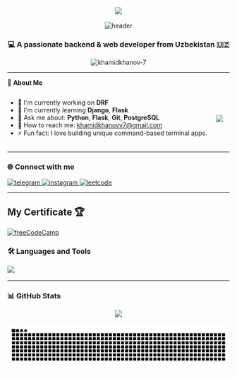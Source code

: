 
<div align="center">
  <img src="https://media0.giphy.com/media/v1.Y2lkPTc5MGI3NjExY2gydDNrazRqc2RnMHU5aXN2ejlscnBuZHFyYjRvYXo0cXQ5eHNuMiZlcD12MV9pbnRlcm5hbF9naWZfYnlfaWQmY3Q9Zw/5bGYUuT3VEVLa/giphy.gif" height="200" />
</div>
<p align="center">
  <img src="https://capsule-render.vercel.app/api?type=wave&color=0:ff00cc,100:3333ff&height=120&section=header&text=I'm%20Khamidkhanov%20Muhammadzohid&fontSize=32&fontAlignY=35&fontColor=ffffff&animation=fadeIn" alt="header"/>
</p>








<h3 align="center">💻 A passionate backend & web developer from Uzbekistan 🇺🇿</h3>

<p align="center">
  <img src="https://komarev.com/ghpvc/?username=khamidkhanov-7&label=Profile%20views&color=0e75b6&style=flat" alt="khamidkhanov-7" />
</p>

---
🚀 **About Me**  

<div style="display: flex; align-items: center; gap: 20px;">
  <div>
    <ul>
      <li>🔨 I'm currently working on <b>DRF</b></li>
      <li>🌱 I'm currently learning <b>Django</b>, <b>Flask</b></li>
      <li>💬 Ask me about: <b>Python</b>, <b>Flask</b>, <b>Git</b>, <b>PostgreSQL</b></li>
      <li>📧 How to reach me: <a href="mailto:khasanbayev.7@mail.ru">khamidkhanovv7@gmail.com</a></li>
      <li>⚡ Fun fact: I love building unique command-based terminal apps.</li>
    </ul>
  </div>
  <div>
    <img src="https://media2.giphy.com/media/QBd2kLB5qDmysEXre9/giphy.gif" width="250" />
  </div>
</div>


---

### 🌐 Connect with me

<p align="left">
  <a href="https://t.me/khamidkhanov7" target="_blank">
    <img src="https://img.shields.io/badge/Telegram-2CA5E0?style=for-the-badge&logo=telegram&logoColor=white" alt="telegram" />
  </a>
  <a href="https://www.instagram.com/khamidkhanov.7/" target="_blank">
    <img src="https://img.shields.io/badge/Instagram-E4405F?style=for-the-badge&logo=instagram&logoColor=white" alt="instagram" />

 
  </a>
  <a href="https://leetcode.com/u/khamidkhanov7/" target="_blank">
    <img src="https://img.shields.io/badge/LeetCode-FFA116?style=for-the-badge&logo=leetcode&logoColor=black" alt="leetcode" />
  </a>
</p>

---
## My Certificate 🏆
[![freeCodeCamp](https://img.shields.io/badge/freeCodeCamp-Certificate-brightgreen?logo=freecodecamp)](https://www.freecodecamp.org/certification/khamidkhanov7/scientific-computing-with-python-v7)


### 🛠️ Languages and Tools

<p align="left">
  <img src="https://skillicons.dev/icons?i=python,flask,django,git,postgres,linux,html,css,js" />
</p>

---


### 📊 GitHub Stats
<p align="center">
  <img src="https://github-readme-stats.vercel.app/api/top-langs/?username=khamidkhanov-7&layout=compact&theme=dark" />
</p>

<picture>
  <source media="(prefers-color-scheme: dark)" srcset="https://raw.githubusercontent.com/asmrprog-yt/asmrprog-yt/output/github-snake-dark.svg" />
  <source media="(prefers-color-scheme: light)" srcset="https://raw.githubusercontent.com/asmrprog-yt/asmrprog-yt/output/github-snake.svg" />
  <img alt="github-snake" src="https://raw.githubusercontent.com/asmrprog-yt/asmrprog-yt/output/github-snake.svg" />
</picture>
